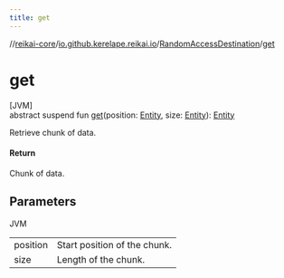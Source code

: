 ```yaml
---
title: get
---
```

//[reikai-core](../../../index.html)/[io.github.kerelape.reikai.io](../index.html)/[RandomAccessDestination](index.html)/[get](get.html)



# get



[JVM]\
abstract suspend fun [get](get.html)(position: [Entity](../../io.github.kerelape.reikai/-entity/index.html), size: [Entity](../../io.github.kerelape.reikai/-entity/index.html)): [Entity](../../io.github.kerelape.reikai/-entity/index.html)



Retrieve chunk of data.



#### Return



Chunk of data.



## Parameters


JVM

| | |
|---|---|
| position | Start position of the chunk. |
| size | Length of the chunk. |




